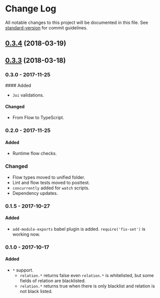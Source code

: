# Change Log

All notable changes to this project will be documented in this file. See [standard-version](https://github.com/conventional-changelog/standard-version) for commit guidelines.

<a name="0.3.4"></a>

## [0.3.4](https://github.com/ozum/allowed-fields/compare/v0.3.3...v0.3.4) (2018-03-19)

<a name="0.3.3"></a>

## [0.3.3](https://github.com/ozum/allowed-fields/compare/v0.3.2...v0.3.3) (2018-03-18)

<!-- Titles: Added, Changed, Deprecated, Removed, Fixed, Security -->

### 0.3.0 - 2017-11-25

#### Added

* `Joi` validations.

#### Changed

* From Flow to TypeScript.

### 0.2.0 - 2017-11-25

#### Added

* Runtime flow checks.

### Changed

* Flow types moved to unified folder.
* Lint and flow tests moved to posttest.
* `concurrently` added for `watch` scripts.
* Dependency updates.

### 0.1.5 - 2017-10-27

#### Added

* `add-module-exports` babel plugin is added. `require('fix-set')` is working now.

### 0.1.0 - 2017-10-17

#### Added

* `*` support.
  * `relation.*` returns false even `relation.*` is whitelisted, but some fields of relation are blacklisted.
  * `relation.*` returns true when there is only blacklist and relation is not black listed.
